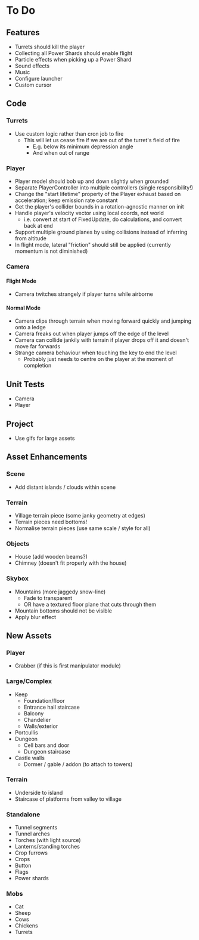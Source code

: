 # To Do

<!----------------------------------------------------------------------------->
## Features
<!----------------------------------------------------------------------------->

 - Turrets should kill the player
 - Collecting all Power Shards should enable flight
 - Particle effects when picking up a Power Shard
 - Sound effects
 - Music
 - Configure launcher
 - Custom cursor

<!----------------------------------------------------------------------------->
## Code
<!----------------------------------------------------------------------------->

### Turrets

 - Use custom logic rather than cron job to fire
   - This will let us cease fire if we are out of the turret's field of fire
     - E.g. below its minimum depression angle
     - And when out of range

### Player

 - Player model should bob up and down slightly when grounded
 - Separate PlayerController into multiple controllers (single responsibility!)
 - Change the "start lifetime" property of the Player exhaust based on acceleration; keep emission rate constant
 - Get the player's collider bounds in a rotation-agnostic manner on init
 - Handle player's velocity vector using local coords, not world
   - i.e. convert at start of FixedUpdate, do calculations, and convert back at end
 - Support multiple ground planes by using collisions instead of inferring from altitude
 - In flight mode, lateral "friction" should still be applied (currently momentum is not diminished)

### Camera

#### Flight Mode

 - Camera twitches strangely if player turns while airborne

#### Normal Mode

 - Camera clips through terrain when moving forward quickly and jumping onto a ledge
 - Camera freaks out when player jumps off the edge of the level
 - Camera can collide jankily with terrain if player drops off it and doesn't move far forwards
 - Strange camera behaviour when touching the key to end the level
   - Probably just needs to centre on the player at the moment of completion

<!----------------------------------------------------------------------------->
## Unit Tests
<!----------------------------------------------------------------------------->

 - Camera
 - Player

<!----------------------------------------------------------------------------->
## Project
<!----------------------------------------------------------------------------->

 - Use glfs for large assets

<!----------------------------------------------------------------------------->
## Asset Enhancements
<!----------------------------------------------------------------------------->

### Scene

 - Add distant islands / clouds within scene

### Terrain

 - Village terrain piece (some janky geometry at edges)
 - Terrain pieces need bottoms!
 - Normalise terrain pieces (use same scale / style for all)

### Objects

 - House (add wooden beams?)
 - Chimney (doesn't fit properly with the house)

### Skybox

 - Mountains (more jaggedy snow-line)
    - Fade to transparent
    - OR have a textured floor plane that cuts through them
 - Mountain bottoms should not be visible
 - Apply blur effect

<!----------------------------------------------------------------------------->
## New Assets
<!----------------------------------------------------------------------------->

### Player

 - Grabber (if this is first manipulator module)

### Large/Complex

 - Keep
   - Foundation/floor
   - Entrance hall staircase
   - Balcony
   - Chandelier
   - Walls/exterior
 - Portcullis
 - Dungeon
   - Cell bars and door
   - Dungeon staircase
 - Castle walls
   - Dormer / gable / addon (to attach to towers)

### Terrain

 - Underside to island
 - Staircase of platforms from valley to village

### Standalone

 - Tunnel segments
 - Tunnel arches
 - Torches (with light source)
 - Lanterns/standing torches
 - Crop furrows
 - Crops
 - Button
 - Flags
 - Power shards

### Mobs

 - Cat
 - Sheep
 - Cows
 - Chickens
 - Turrets
